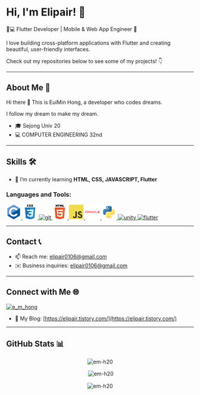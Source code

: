 # Hi, I'm Elipair! 👋

📱💻 Flutter Developer | Mobile & Web App Engineer 🚀

I love building cross-platform applications with Flutter and creating beautiful, user-friendly interfaces.

Check out my repositories below to see some of my projects! 👇

---

## About Me 🚀

Hi there 👋 This is EuiMin Hong, a developer who codes dreams.

I follow my dream to make my dream.

- 🎓 Sejong Univ 20
- 💻 COMPUTER ENGINEERING 32nd

---

## Skills 🛠️

- 🌱 I’m currently learning **HTML, CSS, JAVASCRIPT, Flutter**

### Languages and Tools:
<p align="left">
  <a href="https://www.cprogramming.com/" target="_blank" rel="noreferrer"> <img src="https://raw.githubusercontent.com/devicons/devicon/master/icons/c/c-original.svg" alt="c" width="40" height="40"/> </a>
  <a href="https://www.w3schools.com/css/" target="_blank" rel="noreferrer"> <img src="https://raw.githubusercontent.com/devicons/devicon/master/icons/css3/css3-original-wordmark.svg" alt="css3" width="40" height="40"/> </a>
  <a href="https://git-scm.com/" target="_blank" rel="noreferrer"> <img src="https://www.vectorlogo.zone/logos/git-scm/git-scm-icon.svg" alt="git" width="40" height="40"/> </a>
  <a href="https://www.w3.org/html/" target="_blank" rel="noreferrer"> <img src="https://raw.githubusercontent.com/devicons/devicon/master/icons/html5/html5-original-wordmark.svg" alt="html5" width="40" height="40"/> </a>
  <a href="https://developer.mozilla.org/en-US/docs/Web/JavaScript" target="_blank" rel="noreferrer"> <img src="https://raw.githubusercontent.com/devicons/devicon/master/icons/javascript/javascript-original.svg" alt="javascript" width="40" height="40"/> </a>
  <a href="https://www.oracle.com/" target="_blank" rel="noreferrer"> <img src="https://raw.githubusercontent.com/devicons/devicon/master/icons/oracle/oracle-original.svg" alt="oracle" width="40" height="40"/> </a>
  <a href="https://www.python.org" target="_blank" rel="noreferrer"> <img src="https://raw.githubusercontent.com/devicons/devicon/master/icons/python/python-original.svg" alt="python" width="40" height="40"/> </a>
  <a href="https://unity.com/" target="_blank" rel="noreferrer"> <img src="https://www.vectorlogo.zone/logos/unity3d/unity3d-icon.svg" alt="unity" width="40" height="40"/> </a>
  <a href="https://flutter.dev" target="_blank" rel="noreferrer"> <img src="https://www.vectorlogo.zone/logos/flutterio/flutterio-icon.svg" alt="flutter" width="40" height="40"/> </a>
</p>

---

## Contact 📞

- 📫 Reach me: elipair0106@gmail.com
- ✉️ Business inquiries: elipair0106@gmail.com

---

## Connect with Me 🌐

<p align="left">
<a href="https://instagram.com/e_m_hong" target="blank"><img align="center" src="https://raw.githubusercontent.com/rahuldkjain/github-profile-readme-generator/master/src/images/icons/Social/instagram.svg" alt="e_m_hong" height="30" width="40" /></a>
</p>

- 📌 My Blog: [https://elipair.tistory.com/](https://elipair.tistory.com/)

---

## GitHub Stats 📊

<div align="center">
  <p><img align="center" src="https://github-readme-streak-stats.herokuapp.com/?user=em-h20&" alt="em-h20" /></p>
  <p> <img align="center" src="https://github-readme-stats.vercel.app/api?username=em-h20&show_icons=true&locale=en" alt="em-h20" /></p>
  <p><img align="center" src="https://github-readme-stats.vercel.app/api/top-langs?username=em-h20&show_icons=true&locale=en&layout=compact" alt="em-h20" /></p>
</div>

